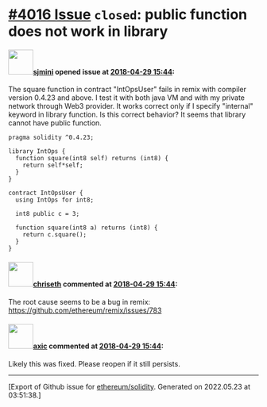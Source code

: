 # [\#4016 Issue](https://github.com/ethereum/solidity/issues/4016) `closed`: public function does not work in library

#### <img src="https://avatars.githubusercontent.com/u/30855700?v=4" width="50">[sjmini](https://github.com/sjmini) opened issue at [2018-04-29 15:44](https://github.com/ethereum/solidity/issues/4016):

The square function in contract "IntOpsUser" fails in remix with compiler version 0.4.23 and above.
I test it with both java VM and with my private network through Web3 provider.
It works correct only if I specify "internal" keyword in library function.
Is this correct behavior? It seems that library cannot have public function. 

```
pragma solidity ^0.4.23;

library IntOps {
  function square(int8 self) returns (int8) {
    return self*self;
  }
}

contract IntOpsUser {
  using IntOps for int8; 
  
  int8 public c = 3;

  function square(int8 a) returns (int8) {
    return c.square();
  }
}
```

#### <img src="https://avatars.githubusercontent.com/u/9073706?v=4" width="50">[chriseth](https://github.com/chriseth) commented at [2018-04-29 15:44](https://github.com/ethereum/solidity/issues/4016#issuecomment-385352200):

The root cause seems to be a bug in remix: https://github.com/ethereum/remix/issues/783

#### <img src="https://avatars.githubusercontent.com/u/20340?v=4" width="50">[axic](https://github.com/axic) commented at [2018-04-29 15:44](https://github.com/ethereum/solidity/issues/4016#issuecomment-408604089):

Likely this was fixed. Please reopen if it still persists.


-------------------------------------------------------------------------------



[Export of Github issue for [ethereum/solidity](https://github.com/ethereum/solidity). Generated on 2022.05.23 at 03:51:38.]
